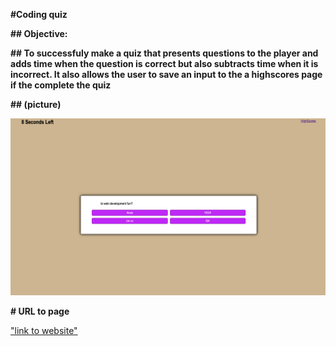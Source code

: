 **#Coding quiz**

**## Objective:**

**## To successfuly make a quiz that presents questions to the player and adds time when the question is correct but also subtracts time when it is incorrect. It also allows the user to save an input to the a highscores page if the complete the quiz** 

**## (picture)**

![Screenshot of page](./assets/screenshot.png)

**# URL to page**

["link to website"](https://kay0ss.github.io/Code-Quiz/)